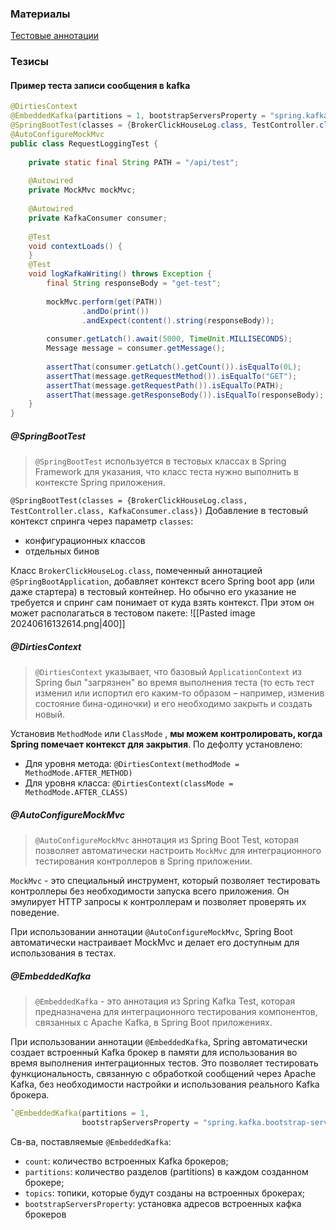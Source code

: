 ### Материалы
[Тестовые аннотации](https://javarush.com/quests/lectures/questspring.level02.lecture19)
### Тезисы
#### Пример теста записи сообщения в kafka
```java
@DirtiesContext
@EmbeddedKafka(partitions = 1, bootstrapServersProperty = "spring.kafka.bootstrap-servers")
@SpringBootTest(classes = {BrokerClickHouseLog.class, TestController.class, KafkaConsumer.class})
@AutoConfigureMockMvc
public class RequestLoggingTest {
  
    private static final String PATH = "/api/test";  
  
    @Autowired  
    private MockMvc mockMvc;  
  
    @Autowired  
    private KafkaConsumer consumer;  
  
    @Test  
    void contextLoads() {  
    }  
    @Test  
    void logKafkaWriting() throws Exception {  
        final String responseBody = "get-test";  
  
        mockMvc.perform(get(PATH))
                .andDo(print())
                .andExpect(content().string(responseBody));
  
        consumer.getLatch().await(5000, TimeUnit.MILLISECONDS);
        Message message = consumer.getMessage();
  
        assertThat(consumer.getLatch().getCount()).isEqualTo(0L);
        assertThat(message.getRequestMethod()).isEqualTo("GET"); 
        assertThat(message.getRequestPath()).isEqualTo(PATH);
        assertThat(message.getResponseBody()).isEqualTo(responseBody);
    }
}
```

##### @SpringBootTest
> `@SpringBootTest` используется в тестовых классах в Spring Framework для указания, что класс теста нужно выполнить в контексте Spring приложения.

`@SpringBootTest(classes = {BrokerClickHouseLog.class, TestController.class, KafkaConsumer.class})` 
Добавление в тестовый контекст спринга через параметр `classes`:
- конфигурационных классов
- отдельных бинов

Класс `BrokerClickHouseLog.class`, помеченный аннотацией `@SpringBootApplication`, добавляет контекст всего Spring boot app (или даже стартера) в тестовый контейнер.
Но обычно его указание не требуется и спринг сам понимает от куда взять контекст.
При этом он может располагаться в тестовом пакете:
![[Pasted image 20240616132614.png|400]]

#####  @DirtiesContext
> `@DirtiesContext` указывает, что базовый `ApplicationContext` из Spring был "загрязнен" во время выполнения теста (то есть тест изменил или испортил его каким-то образом – например, изменив состояние бина-одиночки) и его необходимо закрыть и создать новый.

Установив `MethodMode` или `ClassMode` , **мы можем контролировать, когда Spring помечает контекст для закрытия**. По дефолту установлено:

- Для уровня метода: `@DirtiesContext(methodMode = MethodMode.AFTER_METHOD)`
- Для уровня класса: `@DirtiesContext(classMode = MethodMode.AFTER_CLASS)`

##### @AutoConfigureMockMvc
> `@AutoConfigureMockMvc` аннотация из Spring Boot Test, которая позволяет автоматически настроить `MockMvc` для интеграционного тестирования контроллеров в Spring приложении.

`MockMvc` - это специальный инструмент, который позволяет тестировать контроллеры без необходимости запуска всего приложения. Он эмулирует HTTP запросы к контроллерам и позволяет проверять их поведение.

При использовании аннотации `@AutoConfigureMockMvc`, Spring Boot автоматически настраивает MockMvc и делает его доступным для использования в тестах.

##### @EmbeddedKafka
> `@EmbeddedKafka` - это аннотация из Spring Kafka Test, которая предназначена для интеграционного тестирования компонентов, связанных с Apache Kafka, в Spring Boot приложениях.

При использовании аннотации `@EmbeddedKafka`, Spring автоматически создает встроенный Kafka брокер в памяти для использования во время выполнения интеграционных тестов. Это позволяет тестировать функциональность, связанную с обработкой сообщений через Apache Kafka, без необходимости настройки и использования реального Kafka брокера.

```java
`@EmbeddedKafka(partitions = 1,
				bootstrapServersProperty = "spring.kafka.bootstrap-servers")`

```
Св-ва, поставляемые `@EmbeddedKafka`:
- `count`: количество встроенных Kafka брокеров;
- `partitions`: количество разделов (partitions) в каждом созданном брокере;
- `topics`: топики, которые будут созданы на встроенных брокерах;
- `bootstrapServersProperty`: установка адресов встроенных кафка брокеров